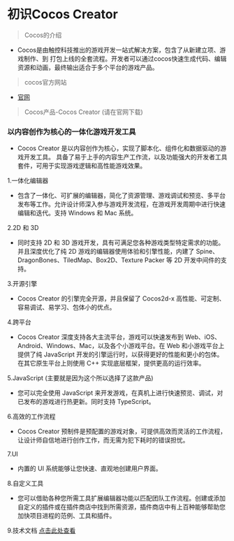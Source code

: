 # 初识Cocos Creator

> Cocos的介绍
* Cocos是由触控科技推出的游戏开发一站式解决方案，包含了从新建立项、游戏制作、到 打包上线的全套流程。开发者可以通过cocos快速生成代码、编辑资源和动画，最终输出适合于多个平台的游戏产品。

> cocos官方网站
* [官网](https://www.cocos.com/) 

> Cocos产品-Cocos Creator (请在官网下载)

### 以内容创作为核心的一体化游戏开发工具
* Cocos Creator 是以内容创作为核心，实现了脚本化、组件化和数据驱动的游戏开发工具。 具备了易于上手的内容生产工作流，以及功能强大的开发者工具套件，可用于实现游戏逻辑和高性能游戏效果。

1.一体化编辑器

* 包含了一体化、可扩展的编辑器，简化了资源管理、游戏调试和预览、多平台发布等工作。允许设计师深入参与游戏开发流程，在游戏开发周期中进行快速编辑和迭代。支持 Windows 和 Mac 系统。

2.2D 和 3D

* 同时支持 2D 和 3D 游戏开发，具有可满足您各种游戏类型特定需求的功能。并且深度优化了纯 2D 游戏的编辑器使用体验和引擎性能，内建了 Spine、DragonBones、TiledMap、Box2D、Texture Packer 等 2D 开发中间件的支持。

3.开源引擎

* Cocos Creator 的引擎完全开源，并且保留了 Cocos2d-x 高性能、可定制、容易调试、易学习、包体小的优点。

4.跨平台

* Cocos Creator 深度支持各大主流平台，游戏可以快速发布到 Web、iOS、Android、Windows、Mac，以及各个小游戏平台。在 Web 和小游戏平台上提供了纯 JavaScript 开发的引擎运行时，以获得更好的性能和更小的包体。在其它原生平台上则使用 C++ 实现底层框架，提供更高的运行效率。

5.JavaScript (主要就是因为这个所以选择了这款产品)

* 您可以完全使用 JavaScript 来开发游戏，在真机上进行快速预览、调试，对已发布的游戏进行热更新。同时支持 TypeScript。

6.高效的工作流程

* Cocos Creator 预制件是预配置的游戏对象，可提供高效而灵活的工作流程，让设计师自信地进行创作工作，而无需为犯下耗时的错误担忧。

7.UI

* 内置的 UI 系统能够让您快速、直观地创建用户界面。

8.自定义工具

* 您可以借助各种您所需工具扩展编辑器功能以匹配团队工作流程。创建或添加自定义的插件或在插件商店中找到所需资源，插件商店中有上百种能够帮助您加快项目进程的范例、工具和插件。

9.技术文档 [点击此处查看](https://www.cocos.com/docs#creator)

